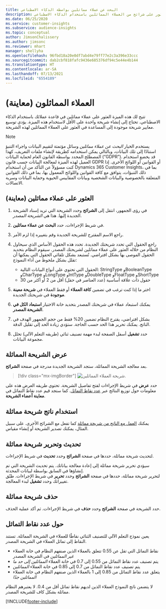 ```yaml
---
title: البحث عن عملاء مماثلين بواسطة الذكاء الاصطناعي
description: يمكنك العثور على شرائح من العملاء المماثلين باستخدام الذكاء الاصطناعي.
ms.date: 06/25/2020
ms.service: customer-insights
ms.subservice: audience-insights
ms.topic: conceptual
author: JimsonChalissery
ms.author: jimsonc
ms.reviewer: mhart
manager: shellyha
ms.openlocfilehash: 96fbd18a20e0df7abd4e79ff77e2c3a396e33ccc
ms.sourcegitcommit: dab2cbf818fafc9436e685376df94c5e44e4b144
ms.translationtype: HT
ms.contentlocale: ar-SA
ms.lasthandoff: 07/13/2021
ms.locfileid: "6554189"
---
```

# <a name="similar-customers-preview"></a>العملاء المماثلون (معاينة)

تتيح لك هذه الميزة العثور على عملاء مماثلين في قاعدة عملائك باستخدام الذكاء الاصطناعي. تحتاج إلى إنشاء شريحة واحدة على الأقل لاستخدام هذه الميزة. يؤدي توسيع معايير شريحة موجودة إلى المساعدة في العثور على العملاء المماثلين لهذه الشريحة.

> [!NOTE]
> يستخدم الخيار *البحث عن عملاء مماثلين* وسائل مؤتمتة لتقييم البيانات واجراء التنبؤ استنادًا إلى تلك البيانات، وبالتالي يمكن استخدامه كطريقة لإنشاء ملفات التعريف، كهذا المصطلح المحدد بواسطة القانون العام لحماية البيانات (“GDPR”). قد يخضع استخدام العميل لهذه الميزة لمعالجة البيانات حسب قانون GDPR أو القوانين أو اللوائح الأخرى. إذا كنت مسؤولاً عن التأكد من أن استخدام Dynamics 365 Customer Insights، بما في ذلك التنبؤات، يتوافق مع كافة القوانين واللوائح المعمول بها، بما في ذلك القوانين المتعلقة بالخصوصية والبيانات الشخصية وبيانات المقاييس الحيوية وحماية البيانات وسرية الاتصالات.

## <a name="finding-similar-customers"></a>العثور على عملاء مماثلين (معاينة)

1. في رؤى الجمهور، انتقل إلى **الشرائح** وحدد الشريحة التي تريد إسناد الشريحة الجديدة إليها. هذا هي *الشريحة المصدر*.

1. في شريط الإجراءات، حدد **البحث عن عملاء مماثلين**.

1. راجع الاسم المقترح للشريحة الجديدة وقم بتغييره إذا لزم الأمر.

1. راجع الحقول التي تحدد شريحتك الجديدة. تحدد هذه الحقول الأساس الذي سيحاول النظام من خلاله العثور على عملاء مماثلين لشريحتك المصدر. سيقوم النظام بتحديد الحقول الموصى بها بشكل افتراضي.
  تُستبعد بشكل تلقائي الحقول التي يمكنها أن تقلل بشكل ملحوظ من أداء النموذج:
  
   - الحقول التي تحتوي على أنواع البيانات التالية: StringType وBooleanType وCharType وLongType وIntType وDoubleType وFloatType وShortType
   - حقول ذات علاقة أساسية (عدد العناصر في حقل) أقل من 2 أو أكثر من 30

1. اختر ما إذا كنت ترغب في تضمين **كافة العملاء** أو فقط العملاء في **شريحة معينة موجودة** في شريحتك الجديدة.

1. يمكنك استبعاد عملاء في شريحتك المصدر بتحديد خانة الاختيار **استبعاد الكل في الشريحة المصدر**.

1. بشكل افتراضي، يقترح النظام تضمين 20% فقط من حجم الجمهور الهدف في الناتج. يمكنك تحرير هذا الحد حسب الحاجة. ستؤدي زيادة الحد إلى تقليل الدقة.

1. حدد **تشغيل** أسفل الصفحة لبدء مهمة تصنيف ثنائي (طريقه التعلم الآلي) تحلل مجموعة البيانات.

## <a name="view-the-similar-segment"></a>عرض الشريحة المماثلة

بعد معالجه الشريحة المماثلة، ستجد الشريحة الجديدة مدرجة في صفحة **الشرائح**.

> [!div class="mx-imgBorder"]
> ![شريحة العملاء المماثلين.](media/expanded-segment.png "شريحة العملاء المماثلين")

حدد **عرض** في شريط الإجراءات لفتح تفاصيل الشريحة. تحتوي طريقه العرض هذه على معلومات حول توزيع النتائج عبر [عدد نقاط التماثل](#about-similarity-scores). كما ستجد قيم عدد نقاط التماثل في **معاينة أعضاء الشريحة**.

## <a name="use-the-output-of-a-similar-segment"></a>استخدام ناتج شريحة مماثلة

يمكنك [العمل مع الناتج من شريحة مماثلة](segments.md) كما تفعل مع الشرائح الأخرى. على سبيل المثال، يمكنك تصدير الشريحة أو إنشاء مقياس.

## <a name="refresh-and-edit-a-similar-segment"></a>تحديث وتحرير شريحة مماثلة

لتحديث شريحة مماثلة، حددها في صفحة **الشرائح** وحدد **تحديث** في شريط الإجراءات.

سيؤدي تحرير شريحة مماثلة إلى إعادة معالجة بياناتك. يتم تحديث الشريحة التي تم إنشاؤها في السابق بواسطة لبيانات المحدثة.    
لتحرير شريحة مماثلة، حددها في صفحة **الشرائح** وحدد **تحرير** في شريط الإجراءات. طبّق تغييراتك وحدد **تشغيل** لبدء المعالجة.

## <a name="delete-a-similar-segment"></a>حذف شريحة مماثلة

حدد الشريحة في صفحة **الشرائح** وحدد **حذف** في شريط الإجراءات. ثم أكد عملية الحذف.

## <a name="about-similarity-scores"></a>حول عدد نقاط التماثل

يعين نموذج التعلم الآلي للتصنيف الثنائي نقاطًا للعملاء في الشريحة المماثلة. تستند النقاط إلى تماثل العملاء في الشريحة المصدر.

- نقاط التماثل التي تقل عن 0.55 تتعلق بالعملاء الذين صنفهم النظام في خانة العملاء *غير المماثلين* في الشريحة المصدر
- يتم تصنيف عدد نقاط التماثل من 0.55 إلى 0.7 في خانة العملاء *المماثلين إلى حد ما*
- يتم تصنيف عدد نقاط التماثل من 0.7 إلى 0.85 في خانة العملاء *المماثلين*
- يتعلق عدد نقاط التماثل من 0.85 إلى 1 بالعملاء الذين صنفهم النظام في خانة العملاء *المماثلين جدًا*

لا يتضمن ناتج النموذج العملاء الذين لديهم نقاط تماثل أقل من 0.4. لا يعتبرهم النظام مماثلة بشكل كاف للشريحة المصدر.


[!INCLUDE[footer-include](../includes/footer-banner.md)]